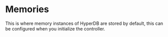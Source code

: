 # Memories
This is where memory instances of HyperDB are stored by default, this can be configured when you initialize the controller.